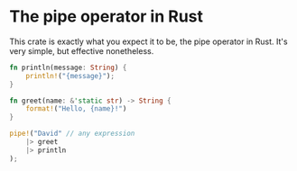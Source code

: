 # The pipe operator in Rust

This crate is exactly what you expect it to be, the pipe operator in Rust.
It's very simple, but effective nonetheless.

```rust
fn println(message: String) {
    println!("{message}");
}

fn greet(name: &'static str) -> String {
    format!("Hello, {name}!")
}

pipe!("David" // any expression
    |> greet
    |> println
);
```